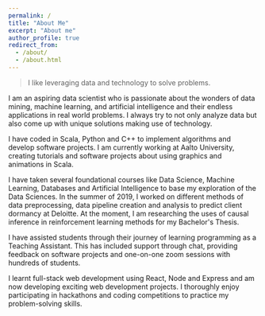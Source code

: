 ```yaml
---
permalink: /
title: "About Me"
excerpt: "About me"
author_profile: true
redirect_from: 
  - /about/
  - /about.html
---
```


> I like leveraging data and technology to solve problems. 


I am an aspiring data scientist who is passionate about the wonders of data mining, machine learning, and artificial intelligence and their endless applications in real world problems. I always try to not only analyze data but also come up with unique solutions making use of technology.

I have coded in Scala, Python and C++ to implement algorithms and develop software projects. I am currently working at Aalto University, creating tutorials and software projects about using graphics and animations in Scala.

I have taken several foundational courses like Data Science, Machine Learning, Databases and Artificial Intelligence to base my exploration of the Data Sciences. In the summer of 2019, I worked on different methods of data preprocessing, data pipeline creation and analysis to predict client dormancy at Deloitte. At the moment, I am researching the uses of causal inference in reinforcement learning methods for my Bachelor's Thesis.


I have assisted students through their journey of learning programming as a Teaching Assistant. This has included support through chat, providing feedback on software projects and one-on-one zoom sessions with hundreds of students.

I learnt full-stack web development using React, Node and Express and am now developing exciting web development projects. I thoroughly enjoy participating in hackathons and coding competitions to practice my problem-solving skills.

